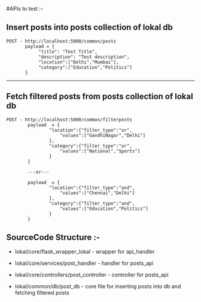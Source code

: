 #APIs to test :-


## Insert posts into posts collection of lokal db
```
POST - http://localhost:5000/common/posts 
       payload = {
	        "title": "Test Title",
	        "description": "Test description",
	        "location":["Delhi","Mumbai"],
	        "category":["Education","Politics"]
       } 
```
-----

## Fetch filtered posts from posts collection of lokal db 

```
POST - http://localhost:5000/common/filterposts 
        payload  = {
                "location":{"filter_type":"or",
                    "values":["GandhiNagar","Delhi"]
                },
                "category":{"filter_type":"or",
                    "values":["National","Sports"]
                }
        }

        ---or--- 

        payload  = {
                "location":{"filter_type":"and",
                    "values":["Chennai","Delhi"]
                },
                "category":{"filter_type":"and",
                    "values":["Education","Politics"]
                }
        }
```        
###

## SourceCode Structure :-

* lokal/core/flask_wrapper_lokal - wrapper for api_handler
* lokal/core/services/post_handler - handler for posts_api                     
* lokal/core/controllers/post_controller - controller for posts_api             
                    

* lokal/common/db/post_db - core file for inserting posts into db and fetching filtered posts